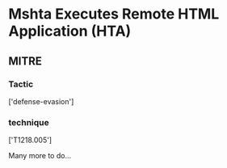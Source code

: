 # Mshta Executes Remote HTML Application (HTA)

## MITRE

### Tactic
['defense-evasion']

### technique
['T1218.005']

Many more to do...
